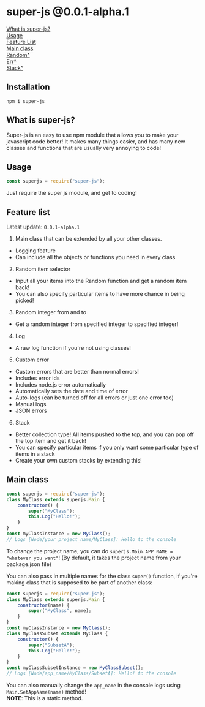# super-js @0.0.1-alpha.1

[What is super-js?](#what-is-super-js) \
[Usage](#usage) \
[Feature List](#feature-list) \
[Main class](#main-class) \
[Random^](./Functions/Random.md) \
[Err^](./Utils/Err.md) \
[Stack^](./Stack/Stack.md)

## Installation

```
npm i super-js
```

## What is super-js?

Super-js is an easy to use npm module that allows you to make your javascript code better! It makes many things easier, and has many new classes and functions that are usually very annoying to code!

## Usage

```js
const superjs = require("super-js");
```

Just require the super js module, and get to coding!

## Feature list

Latest update: `0.0.1-alpha.1`

1. Main class that can be extended by all your other classes.

- Logging feature
- Can include all the objects or functions you need in every class

2. Random item selector

- Input all your items into the Random function and get a random item back!
- You can also specify particular items to have more chance in being picked!

3. Random integer from and to

- Get a random integer from specified integer to specified integer!

4. Log

- A raw log function if you're not using classes!

5. Custom error

- Custom errors that are better than normal errors!
- Includes error ids
- Includes node.js error automatically
- Automatically sets the date and time of error
- Auto-logs (can be turned off for all errors or just one error too)
- Manual logs
- JSON errors

6. Stack

- Better collection type! All items pushed to the top, and you can pop off the top item and get it back!
- You can specify particular items if you only want some particular type of items in a stack
- Create your own custom stacks by extending this!

## Main class

```js
const superjs = require("super-js");
class MyClass extends superjs.Main {
	constructor() {
		super("MyClass");
		this.Log("Hello!");
	}
}
const myClassInstance = new MyClass();
// Logs [Node/your_project_name/MyClass]: Hello to the console
```

To change the project name, you can do `superjs.Main.APP_NAME = "whatever you want"`!
(By default, it takes the project name from your package.json file)

You can also pass in multiple names for the class `super()` function, if you're making class that is supposed to be part of another class:

```js
const superjs = require("super-js");
class MyClass extends superjs.Main {
	constructor(name) {
		super("MyClass", name);
	}
}
const myClassInstance = new MyClass();
class MyClassSubset extends MyClass {
	constructor() {
		super("SubsetA");
		this.Log("Hello!");
	}
}
const myClassSubsetInstance = new MyClassSubset();
// Logs [Node/app_name/MyClass/SubsetA]: Hello! to the console
```

You can also manually change the `app_name` in the console logs using `Main.SetAppName(name)` method! \
**NOTE**: This is a static method.
